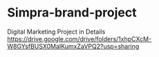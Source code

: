 # Simpra-brand-project
Digital Marketing Project in Details
https://drive.google.com/drive/folders/1xhpCXcM-W8GYsfBUSX0MaIKumxZaVPQ2?usp=sharing
